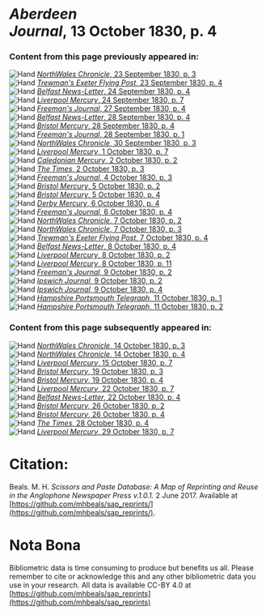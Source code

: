 # *Aberdeen Journal*, 13 October 1830, p. 4  
  
### Content from this page previously appeared in:  
![Hand](http://scissorsandpaste.net/wp-content/uploads/2017/06/smallhandpointer.png) [*NorthWales Chronicle*, 23 September 1830, p. 3](https://mhbeals.github.io/sap_html/NorthWales-Chronicle/NorthWales-Chronicle-23-September-1830-p-3)  
![Hand](http://scissorsandpaste.net/wp-content/uploads/2017/06/smallhandpointer.png) [*Trewman's Exeter Flying Post*, 23 September 1830, p. 4](https://mhbeals.github.io/sap_html/Trewman's-Exeter-Flying-Post/Trewman's-Exeter-Flying-Post-23-September-1830-p-4)  
![Hand](http://scissorsandpaste.net/wp-content/uploads/2017/06/smallhandpointer.png) [*Belfast News-Letter*, 24 September 1830, p. 4](https://mhbeals.github.io/sap_html/Belfast-News-Letter/Belfast-News-Letter-24-September-1830-p-4)  
![Hand](http://scissorsandpaste.net/wp-content/uploads/2017/06/smallhandpointer.png) [*Liverpool Mercury*, 24 September 1830, p. 7](https://mhbeals.github.io/sap_html/Liverpool-Mercury/Liverpool-Mercury-24-September-1830-p-7)  
![Hand](http://scissorsandpaste.net/wp-content/uploads/2017/06/smallhandpointer.png) [*Freeman's Journal*, 27 September 1830, p. 4](https://mhbeals.github.io/sap_html/Freeman's-Journal/Freeman's-Journal-27-September-1830-p-4)  
![Hand](http://scissorsandpaste.net/wp-content/uploads/2017/06/smallhandpointer.png) [*Belfast News-Letter*, 28 September 1830, p. 4](https://mhbeals.github.io/sap_html/Belfast-News-Letter/Belfast-News-Letter-28-September-1830-p-4)  
![Hand](http://scissorsandpaste.net/wp-content/uploads/2017/06/smallhandpointer.png) [*Bristol Mercury*, 28 September 1830, p. 4](https://mhbeals.github.io/sap_html/Bristol-Mercury/Bristol-Mercury-28-September-1830-p-4)  
![Hand](http://scissorsandpaste.net/wp-content/uploads/2017/06/smallhandpointer.png) [*Freeman's Journal*, 28 September 1830, p. 1](https://mhbeals.github.io/sap_html/Freeman's-Journal/Freeman's-Journal-28-September-1830-p-1)  
![Hand](http://scissorsandpaste.net/wp-content/uploads/2017/06/smallhandpointer.png) [*NorthWales Chronicle*, 30 September 1830, p. 3](https://mhbeals.github.io/sap_html/NorthWales-Chronicle/NorthWales-Chronicle-30-September-1830-p-3)  
![Hand](http://scissorsandpaste.net/wp-content/uploads/2017/06/smallhandpointer.png) [*Liverpool Mercury*, 1 October 1830, p. 7](https://mhbeals.github.io/sap_html/Liverpool-Mercury/Liverpool-Mercury-1-October-1830-p-7)  
![Hand](http://scissorsandpaste.net/wp-content/uploads/2017/06/smallhandpointer.png) [*Caledonian Mercury*, 2 October 1830, p. 2](https://mhbeals.github.io/sap_html/Caledonian-Mercury/Caledonian-Mercury-2-October-1830-p-2)  
![Hand](http://scissorsandpaste.net/wp-content/uploads/2017/06/smallhandpointer.png) [*The Times*, 2 October 1830, p. 3](https://mhbeals.github.io/sap_html/The-Times/The-Times-2-October-1830-p-3)  
![Hand](http://scissorsandpaste.net/wp-content/uploads/2017/06/smallhandpointer.png) [*Freeman's Journal*, 4 October 1830, p. 3](https://mhbeals.github.io/sap_html/Freeman's-Journal/Freeman's-Journal-4-October-1830-p-3)  
![Hand](http://scissorsandpaste.net/wp-content/uploads/2017/06/smallhandpointer.png) [*Bristol Mercury*, 5 October 1830, p. 2](https://mhbeals.github.io/sap_html/Bristol-Mercury/Bristol-Mercury-5-October-1830-p-2)  
![Hand](http://scissorsandpaste.net/wp-content/uploads/2017/06/smallhandpointer.png) [*Bristol Mercury*, 5 October 1830, p. 4](https://mhbeals.github.io/sap_html/Bristol-Mercury/Bristol-Mercury-5-October-1830-p-4)  
![Hand](http://scissorsandpaste.net/wp-content/uploads/2017/06/smallhandpointer.png) [*Derby Mercury*, 6 October 1830, p. 4](https://mhbeals.github.io/sap_html/Derby-Mercury/Derby-Mercury-6-October-1830-p-4)  
![Hand](http://scissorsandpaste.net/wp-content/uploads/2017/06/smallhandpointer.png) [*Freeman's Journal*, 6 October 1830, p. 4](https://mhbeals.github.io/sap_html/Freeman's-Journal/Freeman's-Journal-6-October-1830-p-4)  
![Hand](http://scissorsandpaste.net/wp-content/uploads/2017/06/smallhandpointer.png) [*NorthWales Chronicle*, 7 October 1830, p. 2](https://mhbeals.github.io/sap_html/NorthWales-Chronicle/NorthWales-Chronicle-7-October-1830-p-2)  
![Hand](http://scissorsandpaste.net/wp-content/uploads/2017/06/smallhandpointer.png) [*NorthWales Chronicle*, 7 October 1830, p. 3](https://mhbeals.github.io/sap_html/NorthWales-Chronicle/NorthWales-Chronicle-7-October-1830-p-3)  
![Hand](http://scissorsandpaste.net/wp-content/uploads/2017/06/smallhandpointer.png) [*Trewman's Exeter Flying Post*, 7 October 1830, p. 4](https://mhbeals.github.io/sap_html/Trewman's-Exeter-Flying-Post/Trewman's-Exeter-Flying-Post-7-October-1830-p-4)  
![Hand](http://scissorsandpaste.net/wp-content/uploads/2017/06/smallhandpointer.png) [*Belfast News-Letter*, 8 October 1830, p. 4](https://mhbeals.github.io/sap_html/Belfast-News-Letter/Belfast-News-Letter-8-October-1830-p-4)  
![Hand](http://scissorsandpaste.net/wp-content/uploads/2017/06/smallhandpointer.png) [*Liverpool Mercury*, 8 October 1830, p. 2](https://mhbeals.github.io/sap_html/Liverpool-Mercury/Liverpool-Mercury-8-October-1830-p-2)  
![Hand](http://scissorsandpaste.net/wp-content/uploads/2017/06/smallhandpointer.png) [*Liverpool Mercury*, 8 October 1830, p. 11](https://mhbeals.github.io/sap_html/Liverpool-Mercury/Liverpool-Mercury-8-October-1830-p-11)  
![Hand](http://scissorsandpaste.net/wp-content/uploads/2017/06/smallhandpointer.png) [*Freeman's Journal*, 9 October 1830, p. 2](https://mhbeals.github.io/sap_html/Freeman's-Journal/Freeman's-Journal-9-October-1830-p-2)  
![Hand](http://scissorsandpaste.net/wp-content/uploads/2017/06/smallhandpointer.png) [*Ipswich Journal*, 9 October 1830, p. 2](https://mhbeals.github.io/sap_html/Ipswich-Journal/Ipswich-Journal-9-October-1830-p-2)  
![Hand](http://scissorsandpaste.net/wp-content/uploads/2017/06/smallhandpointer.png) [*Ipswich Journal*, 9 October 1830, p. 4](https://mhbeals.github.io/sap_html/Ipswich-Journal/Ipswich-Journal-9-October-1830-p-4)  
![Hand](http://scissorsandpaste.net/wp-content/uploads/2017/06/smallhandpointer.png) [*Hampshire Portsmouth Telegraph*, 11 October 1830, p. 1](https://mhbeals.github.io/sap_html/Hampshire-Portsmouth-Telegraph/Hampshire-Portsmouth-Telegraph-11-October-1830-p-1)  
![Hand](http://scissorsandpaste.net/wp-content/uploads/2017/06/smallhandpointer.png) [*Hampshire Portsmouth Telegraph*, 11 October 1830, p. 2](https://mhbeals.github.io/sap_html/Hampshire-Portsmouth-Telegraph/Hampshire-Portsmouth-Telegraph-11-October-1830-p-2)  
  
### Content from this page subsequently appeared in:  
![Hand](http://scissorsandpaste.net/wp-content/uploads/2017/06/smallhandpointer.png) [*NorthWales Chronicle*, 14 October 1830, p. 3](https://mhbeals.github.io/sap_html/NorthWales-Chronicle/NorthWales-Chronicle-14-October-1830-p-3)  
![Hand](http://scissorsandpaste.net/wp-content/uploads/2017/06/smallhandpointer.png) [*NorthWales Chronicle*, 14 October 1830, p. 4](https://mhbeals.github.io/sap_html/NorthWales-Chronicle/NorthWales-Chronicle-14-October-1830-p-4)  
![Hand](http://scissorsandpaste.net/wp-content/uploads/2017/06/smallhandpointer.png) [*Liverpool Mercury*, 15 October 1830, p. 7](https://mhbeals.github.io/sap_html/Liverpool-Mercury/Liverpool-Mercury-15-October-1830-p-7)  
![Hand](http://scissorsandpaste.net/wp-content/uploads/2017/06/smallhandpointer.png) [*Bristol Mercury*, 19 October 1830, p. 3](https://mhbeals.github.io/sap_html/Bristol-Mercury/Bristol-Mercury-19-October-1830-p-3)  
![Hand](http://scissorsandpaste.net/wp-content/uploads/2017/06/smallhandpointer.png) [*Bristol Mercury*, 19 October 1830, p. 4](https://mhbeals.github.io/sap_html/Bristol-Mercury/Bristol-Mercury-19-October-1830-p-4)  
![Hand](http://scissorsandpaste.net/wp-content/uploads/2017/06/smallhandpointer.png) [*Liverpool Mercury*, 22 October 1830, p. 7](https://mhbeals.github.io/sap_html/Liverpool-Mercury/Liverpool-Mercury-22-October-1830-p-7)  
![Hand](http://scissorsandpaste.net/wp-content/uploads/2017/06/smallhandpointer.png) [*Belfast News-Letter*, 22 October 1830, p. 4](https://mhbeals.github.io/sap_html/Belfast-News-Letter/Belfast-News-Letter-22-October-1830-p-4)  
![Hand](http://scissorsandpaste.net/wp-content/uploads/2017/06/smallhandpointer.png) [*Bristol Mercury*, 26 October 1830, p. 2](https://mhbeals.github.io/sap_html/Bristol-Mercury/Bristol-Mercury-26-October-1830-p-2)  
![Hand](http://scissorsandpaste.net/wp-content/uploads/2017/06/smallhandpointer.png) [*Bristol Mercury*, 26 October 1830, p. 4](https://mhbeals.github.io/sap_html/Bristol-Mercury/Bristol-Mercury-26-October-1830-p-4)  
![Hand](http://scissorsandpaste.net/wp-content/uploads/2017/06/smallhandpointer.png) [*The Times*, 28 October 1830, p. 4](https://mhbeals.github.io/sap_html/The-Times/The-Times-28-October-1830-p-4)  
![Hand](http://scissorsandpaste.net/wp-content/uploads/2017/06/smallhandpointer.png) [*Liverpool Mercury*, 29 October 1830, p. 7](https://mhbeals.github.io/sap_html/Liverpool-Mercury/Liverpool-Mercury-29-October-1830-p-7)  


# Citation: 

Beals. M. H. *Scissors and Paste Database: A Map of Reprinting and Reuse in the Anglophone Newspaper Press v.1.0.1.* 2 June 2017. Available at [https://github.com/mhbeals/sap_reprints/](https://github.com/mhbeals/sap_reprints/). 

# Nota Bona

Bibliometric data is time consuming to produce but benefits us all. Please remember to cite or acknowledge this and any other bibliometric data you use in your research. All data is available CC-BY 4.0 at [https://github.com/mhbeals/sap_reprints](https://github.com/mhbeals/sap_reprints)